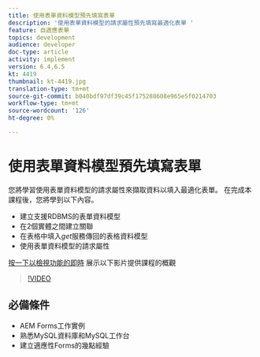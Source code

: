 ```yaml
---
title: 使用表單資料模型預先填寫表單
description: '使用表單資料模型的請求屬性預先填寫最適化表單 '
feature: 自適應表單
topics: development
audience: developer
doc-type: article
activity: implement
version: 6.4,6.5
kt: 4419
thumbnail: kt-4419.jpg
translation-type: tm+mt
source-git-commit: b040bdf97df39c45f175288608e965e5f0214703
workflow-type: tm+mt
source-wordcount: '126'
ht-degree: 0%

---
```



# 使用表單資料模型預先填寫表單

您將學習使用表單資料模型的請求屬性來擷取資料以填入最適化表單。
在完成本課程後，您將學到以下內容。

* 建立支援RDBMS的表單資料模型
* 在2個實體之間建立關聯
* 在表格中填入&#x200B;_get_&#x200B;服務傳回的表格資料模型
* 使用表單資料模型的請求屬性


[按一下以檢視功能的即時](https://forms.enablementadobe.com/content/dam/formsanddocuments/fdmwithrequestparameterinurl/jcr:content?wcmmode=disabled&amp;empID=207)
展示以下影片提供課程的概觀
>[!VIDEO](https://video.tv.adobe.com/v/36387/quality=9)

## 必備條件

* AEM Forms工作實例
* 熟悉MySQL資料庫和MySQL工作台
* 建立適應性Forms的幾點經驗

